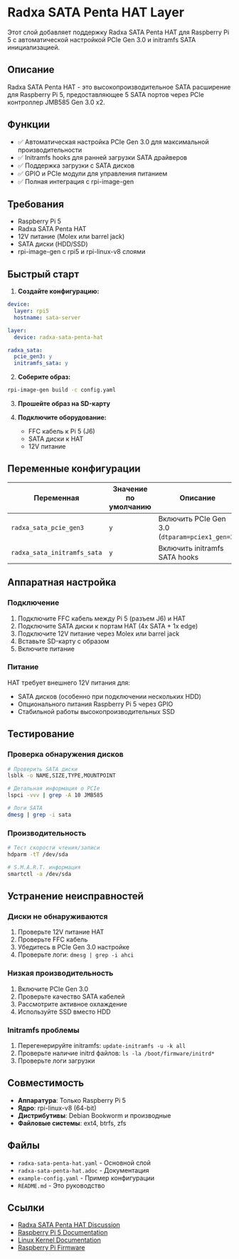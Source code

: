 # Radxa SATA Penta HAT Layer

Этот слой добавляет поддержку Radxa SATA Penta HAT для Raspberry Pi 5 с автоматической настройкой PCIe Gen 3.0 и initramfs SATA инициализацией.

## Описание

Radxa SATA Penta HAT - это высокопроизводительное SATA расширение для Raspberry Pi 5, предоставляющее 5 SATA портов через PCIe контроллер JMB585 Gen 3.0 x2.

## Функции

- ✅ Автоматическая настройка PCIe Gen 3.0 для максимальной производительности
- ✅ Initramfs hooks для ранней загрузки SATA драйверов
- ✅ Поддержка загрузки с SATA дисков
- ✅ GPIO и PCIe модули для управления питанием
- ✅ Полная интеграция с rpi-image-gen

## Требования

- Raspberry Pi 5
- Radxa SATA Penta HAT
- 12V питание (Molex или barrel jack)
- SATA диски (HDD/SSD)
- rpi-image-gen с rpi5 и rpi-linux-v8 слоями

## Быстрый старт

1. **Создайте конфигурацию:**

```yaml
device:
  layer: rpi5
  hostname: sata-server

layer:
  device: radxa-sata-penta-hat

radxa_sata:
  pcie_gen3: y
  initramfs_sata: y
```

2. **Соберите образ:**

```bash
rpi-image-gen build -c config.yaml
```

3. **Прошейте образ на SD-карту**

4. **Подключите оборудование:**
   - FFC кабель к Pi 5 (J6)
   - SATA диски к HAT
   - 12V питание

## Переменные конфигурации

| Переменная | Значение по умолчанию | Описание |
|------------|----------------------|----------|
| `radxa_sata_pcie_gen3` | `y` | Включить PCIe Gen 3.0 (`dtparam=pciex1_gen=3`) |
| `radxa_sata_initramfs_sata` | `y` | Включить initramfs SATA hooks |

## Аппаратная настройка

### Подключение

1. Подключите FFC кабель между Pi 5 (разъем J6) и HAT
2. Подключите SATA диски к портам HAT (4x SATA + 1x edge)
3. Подключите 12V питание через Molex или barrel jack
4. Вставьте SD-карту с образом
5. Включите питание

### Питание

HAT требует внешнего 12V питания для:
- SATA дисков (особенно при подключении нескольких HDD)
- Опционального питания Raspberry Pi 5 через GPIO
- Стабильной работы высокопроизводительных SSD

## Тестирование

### Проверка обнаружения дисков

```bash
# Проверить SATA диски
lsblk -o NAME,SIZE,TYPE,MOUNTPOINT

# Детальная информация о PCIe
lspci -vvv | grep -A 10 JMB585

# Логи SATA
dmesg | grep -i sata
```

### Производительность

```bash
# Тест скорости чтения/записи
hdparm -tT /dev/sda

# S.M.A.R.T. информация
smartctl -a /dev/sda
```

## Устранение неисправностей

### Диски не обнаруживаются

1. Проверьте 12V питание HAT
2. Проверьте FFC кабель
3. Убедитесь в PCIe Gen 3.0 настройке
4. Проверьте логи: `dmesg | grep -i ahci`

### Низкая производительность

1. Включите PCIe Gen 3.0
2. Проверьте качество SATA кабелей
3. Рассмотрите активное охлаждение
4. Используйте SSD вместо HDD

### Initramfs проблемы

1. Перегенерируйте initramfs: `update-initramfs -u -k all`
2. Проверьте наличие initrd файлов: `ls -la /boot/firmware/initrd*`
3. Проверьте логи загрузки

## Совместимость

- **Аппаратура**: Только Raspberry Pi 5
- **Ядро**: rpi-linux-v8 (64-bit)
- **Дистрибутивы**: Debian Bookworm и производные
- **Файловые системы**: ext4, btrfs, zfs

## Файлы

- `radxa-sata-penta-hat.yaml` - Основной слой
- `radxa-sata-penta-hat.adoc` - Документация
- `example-config.yaml` - Пример конфигурации
- `README.md` - Это руководство

## Ссылки

- [Radxa SATA Penta HAT Discussion](https://github.com/geerlingguy/raspberry-pi-pcie-devices/issues/615)
- [Raspberry Pi 5 Documentation](https://www.raspberrypi.com/documentation/computers/raspberry-pi.html)
- [Linux Kernel Documentation](https://www.raspberrypi.com/documentation/computers/linux_kernel.html)
- [Raspberry Pi Firmware](https://github.com/raspberrypi/firmware)
